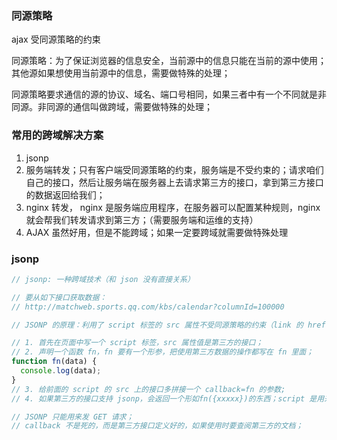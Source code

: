 ### 同源策略

ajax 受同源策略的约束

同源策略：为了保证浏览器的信息安全，当前源中的信息只能在当前的源中使用；其他源如果想使用当前源中的信息，需要做特殊的处理；

同源策略要求通信的源的协议、域名、端口号相同，如果三者中有一个不同就是非同源。非同源的通信叫做跨域，需要做特殊的处理；

### 常用的跨域解决方案

1. jsonp
2. 服务端转发；只有客户端受同源策略的约束，服务端是不受约束的；请求咱们自己的接口，然后让服务端在服务器上去请求第三方的接口，拿到第三方接口的数据返回给我们；
3. nginx 转发， nginx 是服务端应用程序，在服务器可以配置某种规则，nginx 就会帮我们转发请求到第三方；（需要服务端和运维的支持）
4. AJAX 虽然好用，但是不能跨域；如果一定要跨域就需要做特殊处理

### jsonp

```javascript
// jsonp: 一种跨域技术（和 json 没有直接关系）

// 要从如下接口获取数据：
// http://matchweb.sports.qq.com/kbs/calendar?columnId=100000

// JSONP 的原理：利用了 script 标签的 src 属性不受同源策略的约束（link 的 href 和 img 的 src 都不受约束）；所以我们用 script 的 src 请求第三方的接口，但是需要做一点特殊的处理；

// 1. 首先在页面中写一个 script 标签，src 属性值是第三方的接口；
// 2. 声明一个函数 fn，fn 要有一个形参，把使用第三方数据的操作都写在 fn 里面；
function fn(data) {
  console.log(data);
}
// 3. 给前面的 script 的 src 上的接口多拼接一个 callback=fn 的参数;
// 4. 如果第三方的接口支持 jsonp，会返回一个形如fn({xxxxx})的东西；script 是用来加载 js 代码的，script 就认为 fn({xxx}) 是 js 代码，浏览器就会执行它；而 fn() 就是让 fn 这个函数执行，小括号里面的东西就成为执行 fn 时的实参；

// JSONP 只能用来发 GET 请求；
// callback 不是死的，而是第三方接口定义好的，如果使用时要查阅第三方的文档；
```